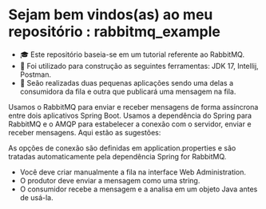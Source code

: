 # Sejam bem vindos(as) ao meu repositório : rabbitmq_example


- :mortar_board: Este repositório baseia-se em um tutorial referente ao RabbitMQ.
- :construction: Foi utilizado para construção as seguintes ferramentas: JDK 17, Intellij, Postman.
- :memo: Seão realizadas duas pequenas aplicações sendo uma delas a consumidora da fila e outra que publicará uma mensagem na fila.

Usamos o RabbitMQ para enviar e receber mensagens de forma assíncrona entre dois aplicativos Spring Boot. Usamos a dependência do Spring para RabbitMQ e o AMQP para estabelecer a conexão com o servidor, enviar e receber mensagens. Aqui estão as sugestões:

As opções de conexão são definidas em application.properties e são tratadas automaticamente pela dependência Spring for RabbitMQ.
- Você deve criar manualmente a fila na interface Web Administration.
- O produtor deve enviar a mensagem como uma string.
- O consumidor recebe a mensagem e a analisa em um objeto Java antes de usá-la.


